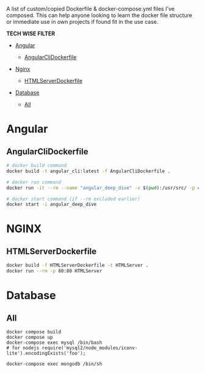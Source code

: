 A list of custom/copied Dockerfile &amp; docker-compose.yml files I've composed. This can help anyone looking to learn the docker file structure or immediate use in own projects if found fit in the use case.

__TECH WISE FILTER__ 

- [Angular](#angular)
  - [AngularCliDockerfile](#angularclidockerfile)

- [Nginx](#nginx)
  - [HTMLServerDockerfile](#htmlserverdockerfile)

- [Database](#database)
  - [All](#all)

# Angular

## AngularCliDockerfile
```bash
# docker build command
docker build -t angular_cli:latest -f AngularCliDockerfile .

# docker run command
docker run -it --rm --name "angular_deep_dive" -v $(pwd):/usr/src/ -p 4200:4200 angular_cli

# docker start command (if --rm excluded earlier)
docker start -i angular_deep_dive
```
# NGINX

## HTMLServerDockerfile
```bash
docker build -f HTMLServerDockerfile -t HTMLServer .
docker run --rm -p 80:80 HTMLServer
```
# Database

## All
```
docker compose build
docker compose up
docker-compose exec mysql /bin/bash
# for nodejs require('mysql2/node_modules/iconv-lite').encodingExists('foo');

docker-compose exec mongodb /bin/sh
```
